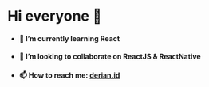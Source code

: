 # Hi everyone 👋
- #### 🌱 I’m currently learning React
- #### 👯 I’m looking to collaborate on ReactJS & ReactNative
- #### 📫 How to reach me: [derian.id](https://derian.id/)


<!--
**derianIP/derianIP** is a ✨ _special_ ✨ repository because its `README.md` (this file) appears on your GitHub profile.

Here are some ideas to get you started:

- 🔭 I’m currently working on ...
- 🌱 I’m currently learning ...
- 👯 I’m looking to collaborate on ...
- 🤔 I’m looking for help with ...
- 💬 Ask me about ...
- 📫 How to reach me: ...
- 😄 Pronouns: ...
- ⚡ Fun fact: ...
-->

